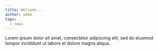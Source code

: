 ```yaml
---
title: Welcome...
author: adam
tags:
  - news
---
```


Lorem ipsum dolor sit amet, consectetur adipiscing elit, sed do eiusmod tempor incididunt ut labore et dolore magna aliqua.
